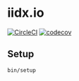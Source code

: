 # iidx.io

[![CircleCI](https://circleci.com/gh/iidx-io/iidx.io.svg?style=shield)](https://circleci.com/gh/fohte/iidx.io)
[![codecov](https://codecov.io/gh/iidx-io/iidx.io/branch/master/graph/badge.svg)](https://codecov.io/gh/fohte/iidx.io)

## Setup

```
bin/setup
```
